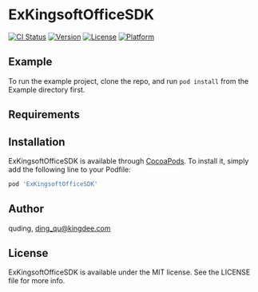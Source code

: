 # ExKingsoftOfficeSDK

[![CI Status](https://img.shields.io/travis/quding/ExKingsoftOfficeSDK.svg?style=flat)](https://travis-ci.org/quding/ExKingsoftOfficeSDK)
[![Version](https://img.shields.io/cocoapods/v/ExKingsoftOfficeSDK.svg?style=flat)](https://cocoapods.org/pods/ExKingsoftOfficeSDK)
[![License](https://img.shields.io/cocoapods/l/ExKingsoftOfficeSDK.svg?style=flat)](https://cocoapods.org/pods/ExKingsoftOfficeSDK)
[![Platform](https://img.shields.io/cocoapods/p/ExKingsoftOfficeSDK.svg?style=flat)](https://cocoapods.org/pods/ExKingsoftOfficeSDK)

## Example

To run the example project, clone the repo, and run `pod install` from the Example directory first.

## Requirements

## Installation

ExKingsoftOfficeSDK is available through [CocoaPods](https://cocoapods.org). To install
it, simply add the following line to your Podfile:

```ruby
pod 'ExKingsoftOfficeSDK'
```

## Author

quding, ding_qu@kingdee.com

## License

ExKingsoftOfficeSDK is available under the MIT license. See the LICENSE file for more info.

